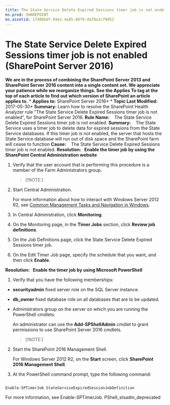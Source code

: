 ```yaml
---
title: The State Service Delete Expired Sessions timer job is not enabled (SharePoint Server 2016)
ms.prod: SHAREPOINT
ms.assetid: 17d06bdf-69e1-4a85-86f9-da78a3c79952
---
```



# The State Service Delete Expired Sessions timer job is not enabled (SharePoint Server 2016)
 **We are in the process of combining the SharePoint Server 2013 and SharePoint Server 2016 content into a single content set. We appreciate your patience while we reorganize things. See the Applies To tag at the top of each article to find out which version of SharePoint an article applies to.** * **Applies to:** SharePoint Server 2016*  * **Topic Last Modified:** 2017-05-30* **Summary:** Learn how to resolve the SharePoint Health Analyzer rule "The State Service Delete Expired Sessions timer job is not enabled", for SharePoint Server 2016. **Rule Name:**    The State Service Delete Expired Sessions timer job is not enabled. **Summary:**    The State Service uses a timer job to delete data for expired sessions from the State Service databases. If this timer job is not enabled, the server that hosts the State Service database will run out of disk space and the SharePoint farm will cease to function **Cause:**    The State Service Delete Expired Sessions timer job is not enabled. **Resolution:   Enable the timer job by using the SharePoint Central Administration website**
1. Verify that the user account that is performing this procedure is a member of the Farm Administrators group.
    
    > [!NOTE:]
      
2. Start Central Administration.
    
    For more information about how to interact with Windows Server 2012 R2, see  [Common Management Tasks and Navigation in Windows](http://go.microsoft.com/fwlink/?LinkID=715712&amp;clcid=0x409).
    
  
3. In Central Administration, click **Monitoring**.
    
  
4. On the Monitoring page, in the **Timer Jobs** section, click **Review job definitions**.
    
  
5. On the Job Definitions page, click the State Service Delete Expired Sessions timer job.
    
  
6. On the Edit Timer Job page, specify the schedule that you want, and then click **Enable**.
    
  
 **Resolution:   Enable the timer job by using Microsoft PowerShell**
1. Verify that you have the following memberships:
    
  - **securityadmin** fixed server role on the SQL Server instance.
    
  
  - **db_owner** fixed database role on all databases that are to be updated.
    
  
  - Administrators group on the server on which you are running the PowerShell cmdlets.
    
  

    An administrator can use the **Add-SPShellAdmin** cmdlet to grant permissions to use SharePoint Server 2016 cmdlets.
    
    > [!NOTE:]
      
2. Start the SharePoint 2016 Management Shell.
    
    For Windows Server 2012 R2, on the **Start** screen, click **SharePoint 2016 Management Shell**.
    
  
3. At the PowerShell command prompt, type the following command:
    
  ```
  
Enable-SPTimerJob StateServiceExpiredSessionJobDefinition
  ```

For more information, see Enable-SPTimerJob. PShell_stsadm_deprecated

